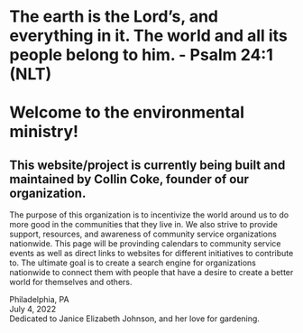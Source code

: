 
<h1>The earth is the Lord’s, and everything in it.
    The world and all its people belong to him. - Psalm 24:1 (NLT)<br/>
    <br/>
    Welcome to the environmental ministry!</h1>

<h2>This website/project is currently being built and maintained by Collin Coke, founder of our organization.</h2>


<p>The purpose of this organization is to incentivize the world around us to do more good in the communities that they live in. We also strive to provide support, resources, and awareness of community service organizations nationwide. This page will be provinding calendars to community service events as well as direct links to websites for different initiatives to contribute to. The ultimate goal is to create a search engine for organizations nationwide to connect them with people that have a desire to create a better world for themselves and others.</p>


<p>Philadelphia, PA<br />
July 4, 2022<br/>
Dedicated to Janice Elizabeth Johnson, and her love for gardening.</p>

